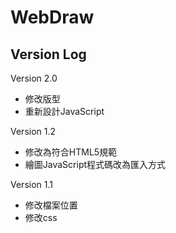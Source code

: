 # WebDraw
## Version Log
Version 2.0
+ 修改版型
+ 重新設計JavaScript

Version 1.2
+ 修改為符合HTML5規範
+ 繪圖JavaScript程式碼改為匯入方式

Version 1.1
+ 修改檔案位置
+ 修改css